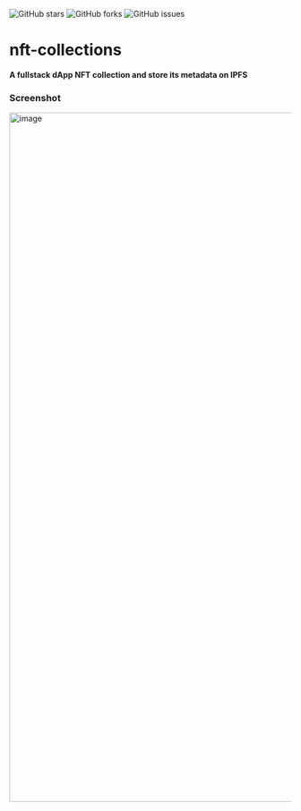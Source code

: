![GitHub stars](https://img.shields.io/github/stars/viettiennguyen029/nft-collections?style=social)
![GitHub forks](https://img.shields.io/github/forks/viettiennguyen029/nft-collections?style=social)
![GitHub issues](https://img.shields.io/github/issues/viettiennguyen029/nft-collections?style=social)

# nft-collections
**A fullstack dApp NFT collection and store its metadata on IPFS**

### Screenshot
<img width="1232" alt="image" src="https://user-images.githubusercontent.com/38419585/223344692-d86dcb1b-3812-4a4c-87a2-a5eb53aeb319.png">
